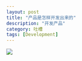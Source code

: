```yaml
---
layout: post
title: "产品是怎样开发出来的"
description: "开发产品"
category: 吐槽
tags: [Development]
---
```



<img class="img-center" src="{{ site.qiniu_url }}/images/chinese-project-process/chinese-project-process.jpg">
<!--break-->
